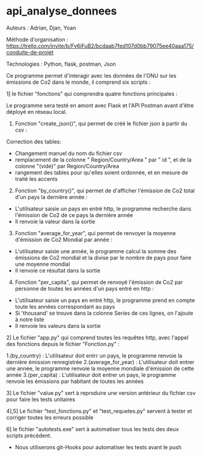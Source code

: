 # api_analyse_donnees

Auteurs : Adrian, Djan, Yoan

Méthode d'organisation : https://trello.com/invite/b/Fv6iFuB2/bcdaab7fed107d0bb79075ee40aaa175/conduite-de-projet

Technologies : Python, flask, postman, Json

Ce programme permet d'interagir avec les données de l'ONU sur les émissions de Co2 dans le monde, il comprend six scripts :

1] le fichier "fonctions" qui comprendra quatre fonctions principales :

  Le programme sera testé en amont avec Flask et l'API Postman avant d'être déployé en réseau local.

1. Fonction "create_json()", qui permet de créé le fichier json à partir du csv :

  Correction des tables:
  - Changement manuel du nom du fichier csv 
  - remplacement de la colonne " Region/Country/Area " par " id ", et de la colonne "(vide)" par Region/Country/Area 
  - rangement des tables pour qu'elles soient ordonnée, et en mesure de traité les accents

2. Fonction "by_country()", qui permet de d'afficher l'émission de Co2 total d'un pays la dernière année :

  - L'utilisateur saisie un pays en entré http, le programme recherche dans l'émission de Co2 de ce pays la dernière année
  - Il renvoie la valeur dans la sortie

3. Fonction "average_for_year", qui permet de renvoyer la moyenne d'émission de Co2 Mondial par année :

  - L'utilisateur saisie une année, le programme calcul la somme des émissions de Co2 mondial et la divise par le nombre
    de pays pour faire une moyenne mondial
  - Il renvoie ce résultat dans la sortie 
  
4. Fonction "per_capita", qui permet de renvoyé l'émission de Co2 par personne de toutes les années d'un pays entré en http :

  - L'utilisateur saisie un pays en entré http, le programme prend en compte toute les années correspondant au pays 
  - Si 'thousand' se trouve dans la colonne Series de ces lignes, on l'ajoute à notre liste 
  - Il renvoie les valeurs dans la sortie 


2] Le fichier "app.py" qui comprend toutes les requêtes http, avec l'appel des fonctions depuis le fichier "Fonction.py" :

  1.(by_country) : L'utilisateur doit entrr un pays, le programme renvoie la dernière émission renregistrée
  2.(average_for_year) : L'utilisateur doit entrer une année, le programme renvoie la moyenne mondiale d'émission de cette année
  3.(per_capita) : L'utilisateur doit entrer un pays, le programme renvoie les émissions par habitant de toutes les années

3] Le fichier "value.py" sert à reproduire une version antérieur du fichier csv pour faire les tests unitaires

4],5] Le fichier "test_fonctions.py" et "test_requetes.py" servent à tester et corriger toutes les erreurs possible

6] le fichier "autotests.exe" sert à automatiser tous les tests des deux scripts précédent.

* Nous utiliserons git-Hooks pour automatiser les tests avant le push













